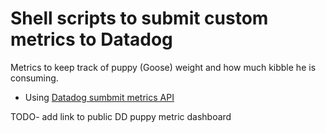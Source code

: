 # Shell scripts to submit custom metrics to Datadog
Metrics to keep track of puppy (Goose) weight and how much kibble he is consuming. 
- Using [Datadog sumbmit metrics API](https://docs.datadoghq.com/api/latest/metrics/#submit-metrics)


TODO- add link to public DD puppy metric dashboard
